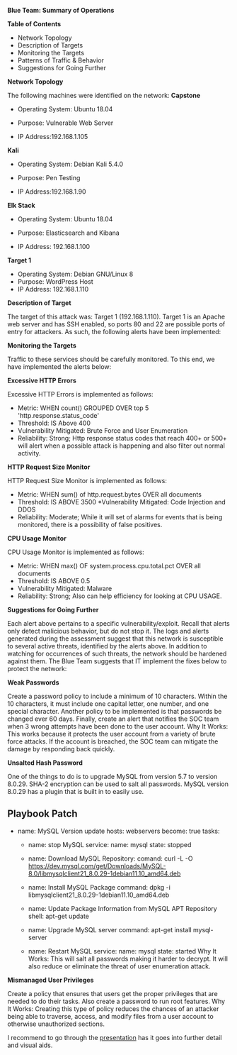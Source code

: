 **Blue Team: Summary of Operations**

**Table of Contents**
* Network Topology
* Description of Targets
* Monitoring the Targets
* Patterns of Traffic & Behavior
* Suggestions for Going Further

**Network Topology**

The following machines were identified on the network:
**Capstone**

* Operating System: Ubuntu 18.04

* Purpose: Vulnerable Web Server

* IP Address:192.168.1.105

**Kali**

* Operating System: Debian Kali 5.4.0

* Purpose: Pen Testing

* IP Address:192.168.1.90

**Elk Stack**

* Operating System: Ubuntu 18.04

* Purpose: Elasticsearch and Kibana

* IP Address: 192.168.1.100

**Target 1**

* Operating System: Debian GNU/Linux 8
* Purpose: WordPress Host
* IP Address: 192.168.1.110

**Description of Target**

The target of this attack was: Target 1 (192.168.1.110).
Target 1 is an Apache web server and has SSH enabled, so ports 80 and 22 are possible ports of entry for attackers. As such, the following alerts have been implemented:

**Monitoring the Targets**

Traffic to these services should be carefully monitored. To this end, we have implemented the alerts below:

**Excessive HTTP Errors**

Excessive HTTP Errors is implemented as follows:

* Metric: WHEN count() GROUPED OVER top 5 'http.response.status_code' 
* Threshold: IS Above 400
* Vulnerability Mitigated: Brute Force and User Enumeration 
* Reliability: Strong; Http response status codes that reach 400+ or 500+ will alert when a possible attack is happening and also filter out normal activity. 

**HTTP Request Size Monitor**

 HTTP Request Size Monitor is implemented as follows:
 
* Metric: WHEN sum() of http.request.bytes OVER all documents
* Threshold: IS ABOVE 3500
*Vulnerability Mitigated: Code Injection and DDOS
* Reliability: Moderate; While it will set of alarms for events that is being monitored, there is a possibility of false positives.

**CPU Usage Monitor**

CPU Usage Monitor is implemented as follows:

* Metric: WHEN max() OF system.process.cpu.total.pct OVER all documents
* Threshold: IS ABOVE 0.5
* Vulnerability Mitigated: Malware
* Reliability:  Strong; Also can help efficiency for looking at CPU USAGE.

**Suggestions for Going Further**

Each alert above pertains to a specific vulnerability/exploit. Recall that alerts only detect malicious behavior, but do not stop it. 
The logs and alerts generated during the assessment suggest that this network is susceptible to several active threats, identified by the alerts above. In addition to watching for occurrences of such threats, the network should be hardened against them. The Blue Team suggests that IT implement the fixes below to protect the network:

**Weak Passwords**

Create a password policy to include a minimum of 10 characters. Within the 10 characters, it must include one capital letter, one number, and one special character. Another policy to be implemented is that passwords be changed ever 60 days. Finally, create an alert that notifies the SOC team when 3 wrong attempts have been done to the user account.
Why It Works: This works because it protects the user account from a variety of brute force attacks. If the account is breached, the SOC team can mitigate the damage by responding back quickly.

**Unsalted Hash Password**

One of the things to do is to upgrade MySQL from version 5.7 to version 8.0.29. SHA-2 encryption can be used to salt all passwords. MySQL version 8.0.29 has a plugin that is built in to easily use. 

Playbook Patch
  ---
  - name: MySQL Version update
    hosts: webservers
    become: true
    tasks:
    
    - name: stop MySQL
      service:
        name: mysql
        state: stopped

    - name: Download MySQL Repository:
      comand: curl -L -O https://dev.mysql.com/get/Downloads/MySQL-8.0/libmysqlclient21_8.0.29-1debian11.10_amd64.deb
    
    - name: Install MySQL Package
      command: dpkg -i libmysqlclient21_8.0.29-1debian11.10_amd64.deb
     
    - name: Update Package Information from MySQL APT Repository
      shell: apt-get update

    - name: Upgrade MySQL server 
      command: apt-get install mysql-server
   
    - name: Restart MySQL
      service: 
        name: mysql
        state: started
Why It Works: This will salt all passwords making it harder to decrypt. It will also reduce or eliminate the threat of user enumeration attack.

**Mismanaged User Privileges**

Create a policy that ensures that users get the proper privileges that are needed to do their tasks. Also create a password to run root features. 
Why It Works: Creating this type of policy reduces the chances of an attacker being able to traverse, access, and modify files from a user account to otherwise unauthorized sections.


I recommend to go through the [presentation](https://docs.google.com/presentation/d/1RIoNwL_GauuUdww3NChPaX4c1LxwoI2MzV9uYMdgHsg/edit?usp=sharing) has it goes into further detail and visual aids.


